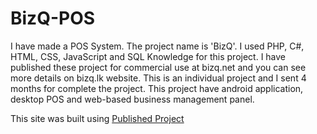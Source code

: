 # BizQ-POS

I have made a POS System. The project name is 'BizQ'. I used PHP, C#, HTML, CSS, JavaScript and SQL Knowledge for this project. I have published these project for commercial use at bizq.net and you can see more details on bizq.lk website. This is an individual project and I sent 4 months for complete the project. This project have android application, desktop POS and web-based business management panel.

This site was built using [Published Project](https://bizq.net/)
